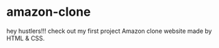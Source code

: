 # amazon-clone

hey hustlers!!!
check out my first project Amazon clone website made by HTML & CSS.
